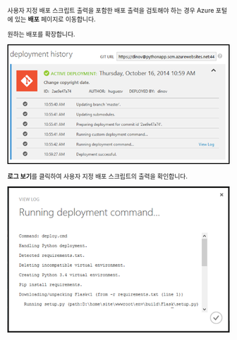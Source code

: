 ﻿사용자 지정 배포 스크립트 출력을 포함한 배포 출력을 검토해야 하는 경우 Azure 포털에 있는 **배포** 페이지로 이동합니다.

원하는 배포를 확장합니다.

![](./media/web-sites-python-troubleshoot-deployment/portal-deployment-history.png)

**로그 보기**를 클릭하여 사용자 지정 배포 스크립트의 출력을 확인합니다.

![](./media/web-sites-python-troubleshoot-deployment/portal-deployment-log.png)

<!--HONumber=49-->